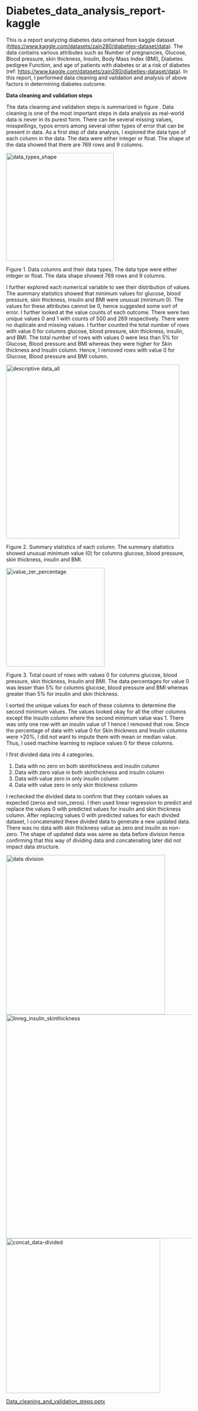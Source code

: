 # Diabetes_data_analysis_report-kaggle
This is a report analyzing diabetes data ontained from kaggle dataset (https://www.kaggle.com/datasets/zain280/diabeties-dataset/data). The data contains various attributes such as Number of pregnancies, Glucose, Blood pressure, skin thickness, Insulin, Body Mass Index (BMI), Diabetes pedigree Function, and age of patients with diabetes or at a risk of diabetes (ref: https://www.kaggle.com/datasets/zain280/diabeties-dataset/data). In this report, I performed data cleaning and validation and analysis of above factors in determining diabetes outcome.   

**Data cleaning and validation steps**

The data cleaning and validation steps is summarized in figure . 
Data cleaning is one of the most important steps in data analysis as real-world data is never in its purest form. There can be several missing values, misspellings, typos errors among several other types of error that can be present in data. As a first step of data analysis, I explored the data type of each column in the data. The data were either integer or float. The shape of the data showed that there are 769 rows and 9 columns.

<img width="292" alt="data_types_shape" src="https://github.com/Laxmi-Dhungel/Diabetes_data_analysis-kaggle/assets/154451345/7372c2ed-b677-43eb-80a4-ff309faf33b1">

Figure 1. Data columns and their data types. The data type were either integer or float. The data shape showed 769 rows and 9 columns. 


I further explored each numerical variable to see their distribution of values. The aummary statistics showed that minimum values for glucose, blood pressure, skin thickness, insulin and BMI were unusual (minimum 0). The values for these attributes cannot be 0, hence suggested some sort of error. I further looked at the value counts of each outcome. There were two unique values 0 and 1 with counts of 500 and 269 respectively. There were no duplicate and missing values.  I further counted the total number of rows with value 0 for columns glucose, blood pressure, skin thickness, insulin, and BMI. The total number of rows with values 0 were less than 5% for Glucose, Blood pressure and BMI whereas they were higher for Skin thickness and Insulin column. Hence, I removed rows with value 0 for Glucose, Blood pressure and BMI column. 

<img width="470" alt="descriptive data_all" src="https://github.com/Laxmi-Dhungel/Diabetes_data_analysis-kaggle/assets/154451345/05a469bf-70bd-4d2a-8468-74fce368ab6b">


Figure 2. Summary statistics of each column. The summary statistics showed unusual minimum value (0) for columns glucose, blood pressure, skin thickness, insulin and BMI.



<img width="267" alt="value_zer_percentage" src="https://github.com/Laxmi-Dhungel/Diabetes_data_analysis-kaggle/assets/154451345/e0dd45f1-5c51-4f4b-a0f2-95460d128637">


Figure 3. Total count of rows with values 0 for columns glucose, blood pressure, skin thickness, Insulin and BMI. The data percentages for value 0 was lesser than 5% for columns glucose, blood pressure and BMI whereas greater than 5% for insulin and skin thickness. 


I sorted the unique values for each of these columns to determine the second minimum values. The values looked okay for all the other columns except the Insulin column where the second minimum value was 1. There was only one row with an insulin value of 1 hence I removed that row. Since the percentage of data with value 0 for Skin thickness and Insulin columns were >20%, I did not want to impute them with mean or median value. Thus, I used machine learning to replace values 0 for these columns. 

I first divided data into 4 categories. 
1.	Data with no zero on both skinthickness and insulin column
2.	Data with zero value in both skinthickness and insulin column
3.	Data with value zero in only insulin column
4.	Data with value zero in only skin thickness column


I rechecked the divided data to confirm that they contain values as expected (zeros and non_zeros). I then used linear regression to predict and replace the values 0 with predicted values for insulin and skin thickness column. After replacing values 0 with predicted values for each divided dataset, I concatenated these divided data to generate a new updated data. There was no data with skin thickness value as zero and insulin as non-zero. The shape of updated data was same as data before division hence confirming that this way of dividing data and concatenating later did not impact data structure. 

<img width="431" alt="data division" src="https://github.com/Laxmi-Dhungel/Diabetes_data_analysis-kaggle/assets/154451345/6d14c786-41e6-4008-bda5-caac8c5e0b24">


<img width="605" alt="linreg_insulin_skinthickness" src="https://github.com/Laxmi-Dhungel/Diabetes_data_analysis-kaggle/assets/154451345/992e065c-367a-4e1f-8f77-0e3c9d83e665">


<img width="418" alt="concat_data-divided" src="https://github.com/Laxmi-Dhungel/Diabetes_data_analysis-kaggle/assets/154451345/9ec0554f-b36c-4231-bfbf-60c3fbc40267">



[Data_cleaning_and_validation_steps.pptx](https://github.com/Laxmi-Dhungel/Diabetes_data_analysis-kaggle/files/14748468/Data_cleaning_and_validation_steps.pptx)


